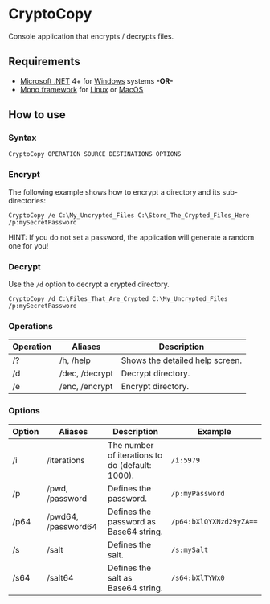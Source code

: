 # CryptoCopy

Console application that encrypts / decrypts files.

## Requirements

* [Microsoft .NET](https://en.wikipedia.org/wiki/.NET_Framework) 4+ for [Windows](https://en.wikipedia.org/wiki/Microsoft_Windows) systems **-OR-**
* [Mono framework](https://en.wikipedia.org/wiki/Mono_%28software%29) for [Linux](https://en.wikipedia.org/wiki/Linux) or [MacOS](https://en.wikipedia.org/wiki/Mac_OS)

## How to use

### Syntax

```dos
CryptoCopy OPERATION SOURCE DESTINATIONS OPTIONS
```

### Encrypt

The following example shows how to encrypt a directory and its sub-directories:

```dos
CryptoCopy /e C:\My_Uncrypted_Files C:\Store_The_Crypted_Files_Here /p:mySecretPassword
```

HINT: If you do not set a password, the application will generate a random one for you!

### Decrypt

Use the `/d` option to decrypt a crypted directory.

```dos
CryptoCopy /d C:\Files_That_Are_Crypted C:\My_Uncrypted_Files /p:mySecretPassword
```

### Operations

Operation |  Aliases  | Description  
------------ | ------------- | ------------- 
/?  | /h, /help  | Shows the detailed help screen.  
/d  | /dec, /decrypt  | Decrypt directory. 
/e  | /enc, /encrypt  | Encrypt directory. 

### Options

Option |  Aliases  | Description  | Example  
------------ | ------------- | ------------- | -------------
/i  | /iterations  | The number of iterations to do (default: 1000).  | `/i:5979`
/p  | /pwd, /password  | Defines the password.  | `/p:myPassword`
/p64  | /pwd64, /password64  | Defines the password as Base64 string.  | `/p64:bXlQYXNzd29yZA==`
/s  | /salt  | Defines the salt.  | `/s:mySalt`
/s64  | /salt64  | Defines the salt as Base64 string.  | `/s64:bXlTYWx0`
